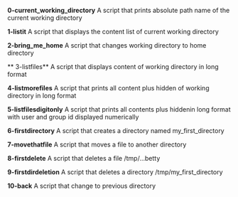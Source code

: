 **0-current_working_directory**
A script that prints absolute path name of the current working directory

**1-listit**
A script that displays the content list of current working directory

**2-bring_me_home**
A script that changes working directory to home directory

** 3-listfiles**
A script that displays content of working directory in long format

**4-listmorefiles**
A script that prints all content plus hidden of working directory in long format

**5-listfilesdigitonly**
A script that prints all contents plus hiddenin long format with user and group id displayed numerically

**6-firstdirectory**
A script that creates a directory named my_first_directory 

**7-movethatfile**
A script that moves a file to another directory

**8-firstdelete**
A script that deletes a file /tmp/...betty

**9-firstdirdeletion**
A script that deletes a directory /tmp/my_first_directory

**10-back**
A script that change to previous directory
